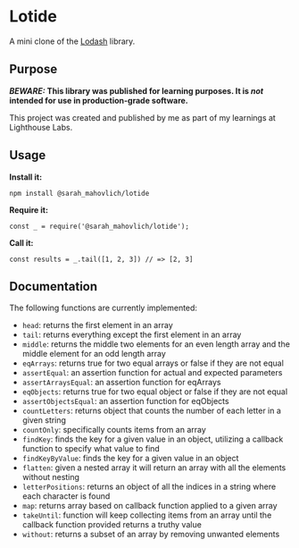 # Lotide

A mini clone of the [Lodash](https://lodash.com) library.

## Purpose

**_BEWARE:_ This library was published for learning purposes. It is _not_ intended for use in production-grade software.**

This project was created and published by me as part of my learnings at Lighthouse Labs. 

## Usage

**Install it:**

`npm install @sarah_mahovlich/lotide`

**Require it:**

`const _ = require('@sarah_mahovlich/lotide');`

**Call it:**

`const results = _.tail([1, 2, 3]) // => [2, 3]`

## Documentation

The following functions are currently implemented:

* `head`: returns the first element in an array
* `tail`: returns everything except the first element in an array
* `middle`: returns the middle two elements for an even length array and the middle element for an odd length array
* `eqArrays`: returns true for two equal arrays or false if they are not equal
* `assertEqual`: an assertion function for actual and expected parameters
* `assertArraysEqual`: an assertion function for eqArrays
* `eqObjects`: returns true for two equal object or false if they are not equal
* `assertObjectsEqual`: an assertion function for eqObjects
* `countLetters`: returns object that counts the number of each letter in a given string
* `countOnly`: specifically counts items from an array
* `findKey`: finds the key for a given value in an object, utilizing a callback function to specify what value to find
* `findKeyByValue`: finds the key for a given value in an object
* `flatten`: given a nested array it will return an array with all the elements without nesting
* `letterPositions`: returns an object of all the indices in a string where each character is found
* `map`: returns array based on callback function applied to a given array
* `takeUntil`: function will keep collecting items from an array until the callback function provided returns a truthy value
* `without`: returns a subset of an array by removing unwanted elements
